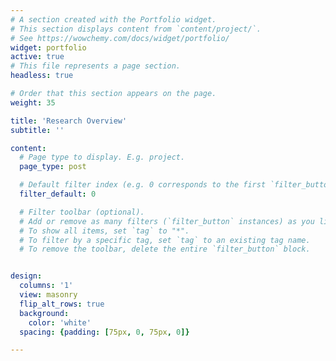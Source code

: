 ```yaml
---
# A section created with the Portfolio widget.
# This section displays content from `content/project/`.
# See https://wowchemy.com/docs/widget/portfolio/
widget: portfolio
active: true
# This file represents a page section.
headless: true

# Order that this section appears on the page.
weight: 35

title: 'Research Overview'
subtitle: ''

content:
  # Page type to display. E.g. project.
  page_type: post

  # Default filter index (e.g. 0 corresponds to the first `filter_button` instance below).
  filter_default: 0

  # Filter toolbar (optional).
  # Add or remove as many filters (`filter_button` instances) as you like.
  # To show all items, set `tag` to "*".
  # To filter by a specific tag, set `tag` to an existing tag name.
  # To remove the toolbar, delete the entire `filter_button` block.


design:
  columns: '1'
  view: masonry
  flip_alt_rows: true
  background:
    color: 'white'
  spacing: {padding: [75px, 0, 75px, 0]}

---
```


